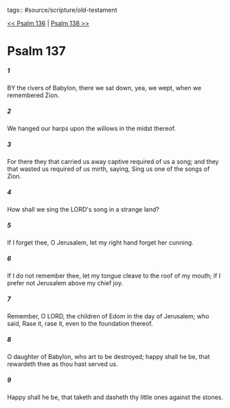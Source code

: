 tags:: #source/scripture/old-testament

[<< Psalm 136](/Old_Testament/19_Psalms/Psalm_136.md) | [Psalm 138 >>](/Old_Testament/19_Psalms/Psalm_138.md)

# Psalm 137

##### 1

BY the rivers of Babylon, there we sat down, yea, we wept, when we remembered Zion.

##### 2

We hanged our harps upon the willows in the midst thereof.

##### 3

For there they that carried us away captive required of us a song; and they that wasted us required of us mirth, saying, Sing us one of the songs of Zion.

##### 4

How shall we sing the LORD's song in a strange land?

##### 5

If I forget thee, O Jerusalem, let my right hand forget her cunning.

##### 6

If I do not remember thee, let my tongue cleave to the roof of my mouth; if I prefer not Jerusalem above my chief joy.

##### 7

Remember, O LORD, the children of Edom in the day of Jerusalem; who said, Rase it, rase it, even to the foundation thereof.

##### 8

O daughter of Babylon, who art to be destroyed; happy shall he be, that rewardeth thee as thou hast served us.

##### 9

Happy shall he be, that taketh and dasheth thy little ones against the stones.
